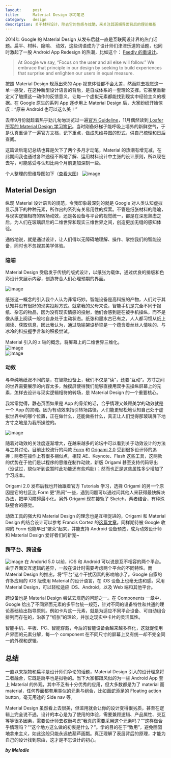 ```yaml
---
layout:     post
title:      Material Design 学习笔记
category:   design
description: 关于材料设计，除去它的性感与炫酷，来关注其斑斓界面背后的理论根基
---  
```

  
2014年 Google 的 Material Design 从发布后就一直是互联网设计界的热门话题。扁平、材料、隐喻、 动效，这些词语成为了设计师们津津乐道的话题，也同时激起了一股 Android App Redesign 的热潮，比如这个： [Feedly 的重设计](https://medium.com/feedly-behind-the-curtain/an-exploration-in-material-design-by-feedly-8c1a1cbdfdcd)。  
  
> At Google we say, “Focus on the user and all else will follow.” We embrace that principle in our design by seeking to build experiences that surprise and enlighten our users in equal measure. 
  
按照 Material Design 规范出壳的 App 视觉体验都不会太差，然而除去视觉这一单一感受，在这种新型设计语言的背后，是自成体系的一套理论支撑。它甚至重新定义了触摸这一动作的反馈意义，让每一个虚拟元素都能找到现实中经验主义的根据。在 Google 原生的系列 App 逐步用上 Material Design 后，大家纷纷开始惊叹：“原来 Android 也可以这么美！”
  
去年9月份就趁着热乎劲儿匆匆浏览过一遍[官方 Guideline](http://www.google.com/design/spec/material-design/introduction.html)，11月偶然读到[ Loafer 所写的 Material Design 学习笔记](http://loaferwang.com/material-design-she-ji-gui-fan-xue-xi-xin-de/)。当时刚备好梯子能呼吸上墙外的新鲜空气，于是认真重读了一遍官方文档，记下重点，做成思维导图的形式，供自己梳理和日后查阅。  
  
这篇读后笔记总结也算是欠下了两个多月才动笔，Material 的热潮有增无减，在此期间我也通过各种途径不断地了解、运用材料设计中主张的设计原则，所以现在去写，可能感受与认知比两个月前更加深刻一些。
  
个人整理的思维导图如下（[查看大图](http://i3.tietuku.com/ac6d73d2de66a787.jpg)）
![image](http://i3.tietuku.com/ac6d73d2de66a787.jpg)

## Material Design
纵观 Material 设计语言的规范，令我印象最深刻的就是 Google 对人类认知虚拟显示屏下的种种元素，所作出的系列有关易用性的探索。不管是纸张材料的隐喻，与现实逻辑相符的转场动效，还是各设备与平台的视觉统一，都是在深思熟虑之后，为人们在玻璃屏后的二维世界和现实三维世界之间，创造更加无缝的感知体验。  
  
通俗地说，就是通过设计，让人们得以无障碍地理解、操作、掌控我们的智能设备，同时也不忽视其美学体验。
### 隐喻
Material Design 受启发于传统的版式设计，以纸张为载体，通过优良的排版和色彩设计来展示内容，创造符合人们心理预期的界面。    
  
![image](http://i3.tietuku.com/b98ba0ceb3586b90.jpg)
  
纸张这一概念的引入我个人认为非常巧妙。智能设备是高科技的产物，人们对于其认知并没有很好的现实投射方式。就拿我的父母来说，智能手机是完全不同于报纸、杂志的物品，因为没有现实情感的投射，他们会感到是在被手机操纵，而不是像从纸上阅读一般地自身处于主动状态。纸张和墨水古已有之，人人都习惯从纸上阅读、获取信息，因此我认为，通过隐喻架设桥梁是一个蕴含着丝丝人情味的、与冰冷的科技握手言和的积极尝试。  
  
Material 引入的 z 轴的概念，将屏幕上的二维世界三维化。  
![image](http://i3.tietuku.com/364e4885d32bf3c8.png)  
![image](http://i3.tietuku.com/a702513c8ff17218.png)  
  
### 动效
与单纯地纸张不同的是，在智能设备上，我们不仅是“读”，还要“互动”。方寸之间的世界需要展示的内容太多，触摸屏使得我们能够直接用双手去操纵屏幕上的元素，怎样去设计与现实逻辑相符的转场，是 Material Design 的一个重要核心。  
  
我常常觉得，静态页面如果是 App 的骨架的话，合乎情理又兼顾美学的动效就是一个 App 的灵魂。因为有动效来指引转场路径，人们能更轻松地认知自己处于虚拟世界中的哪个位置，正在做什么，还能做些什么，真正让人们觉得那玻璃屏下地方寸之地是为我所操控的。  
  
![image](http://i3.tietuku.com/bf5046abb7ff74ce.gif)
  
随着对动效的关注度逐渐增大，在越来越多的论坛中可以看到关于动效设计的方法与工具讨论。目前比较流行的两款 [Form](http://www.relativewave.com/form/) 和 [Origami 2.0](http://facebook.github.io/origami/) 受到很多设计师的追捧；两者在操作上有很多相似点，相较 AE、Keynote、Flash 这些工具，这两款的优势在于他们是以程序的思维在制作动效，新版 Origami 甚至支持代码导出（没试过，貌似听到说暂时此功能还有些鸡肋）；然而也正是这些属性多少增加了学习成本。  
  
Origami 2.0 发布后我也开始跟着官方 Tutorials 学习，选择 Origami 的另一个原因是它的社区比 Form 更“热闹”一些，遇到问题可以通过问其他人来获得最快解决办法，把学习障碍最小化。另外 Origami 现在接轨了 Sketch，两者结合，有种珠联璧合的感觉。
  
动效工具的强大和 Material Design 的理念也是互相促进的，Origami 和 Material Design 的结合设计可以参考 Francis Cortez 的[这篇文章](https://medium.com/@makeshowlearn/origami-and-material-design-84f128e54938)。同样期待被 Google 收购的 Form 也能早日“繁荣”起来，并能支持 Android 设备预览，成为动效设计师和 Material Design 爱好者们的新宠~

### 跨平台、跨设备
![image](http://i3.tietuku.com/b5ba925f947d437c.png) 
在 Andorid 5.0 以前，iOS 和 Android 可以说是互不相容的两个平台。由于界面交互逻辑的差异，一般在设计时需要考虑两个平台的不同特性。而 Material Design 的推出，将“平台”这个干扰因素的影响缩小了。Google 自家的许多应用的 iOS 版使用 Material 的设计语言，在 iOS 设备上也毫无违和感。采用 Material Design，可以轻松适应 iOS、Android，以及 Web 端和其他平台。

跨设备也是 Material Design 尝试去规范的问题之一。在 Components 一章中，Google 给出了不同界面元素的多平台统一规范，针对不同的设备特性和共通的理论基础给出指导原则。例如卡片这一元素，就是为适应不同平台设备、可自动组合排列而存在的，沿袭了“纸张”的理论，并加之现实中卡片的灵活属性。  
  
智能手机、平板、PC、智能穿戴，今后的智能设备会越来越多样化，这就促使用户界面的元素分解，每一个 component 在不同尺寸的屏幕上又有统一却不完全同一的外观和逻辑。        
  
## 总结
一直以来拟物和扁平是设计师们争论的话题，Material Design 引入的设计理念将二者融合，它既是扁平也是拟物的。当下大家都跟风似的为一些 Android App 套上 Material 的外观，其中不乏有十分优秀的应用，但大多数都是为了 material 而 material，任何界面都套用类似的元素与组合，比如画蛇添足的 Floating action button，毫无用途的 Side nav 等。  
  
Material Design 虽然看上去很美，但滥用就会让你的设计变得很劣质，甚至在逻辑上完全说不通。设计的本心是为了使用的体验，需要兼顾逻辑、产品属性、交互等等很多因素，需要设计师去权衡考虑“我真的需要采用这个元素吗？”“这样做合乎情理吗？”“这个地方这么做的初衷是什么？”。学的目的在于“致用”，避免囫囵地拿来主义，如此这般只能永远依葫芦画瓢。真正理解了表层背后的原理，才能为自己的设计找到原由，这才是不忘设计的初心。  
  
***by Melodie***

  

  

  

